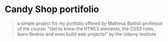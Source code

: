 # Candy Shop portifolio
> a simple project for my portfolio offered by Matheus Battisti professor of the course: 
"Get to know the HTML5 elements, the CSS3 rules, learn flexbox and even build web projects!"
by the Udemy institute
